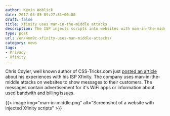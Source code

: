 ```yaml
---
author: Kevin Woblick
date: 2017-03-05 09:27:51+00:00
draft: false
title: Xfinity uses man-in-the-middle attacks
description: The ISP injects scripts into websites with man-in-the-middle attacks to show messages to their customers.
type: post
url: /en/4nm9c-xfinity-uses-man-middle-attacks/
category: news
tags:
- Privacy
- Xfinity
---
```


Chris Coyier, well known author of CSS-Tricks.com just [posted an article](https://css-tricks.com/just-another-https-nudge/) about his experiences with his ISP Xfinity. The company uses man-in-the-middle attacks on websites to show messages to their customers. The messages contain advertisement for it's WiFi apps or information about used bandwith and billing issues.

{{< image img="man-in-middle.png" alt="Screenshot of a website with injected Xfinity scripts" >}}

